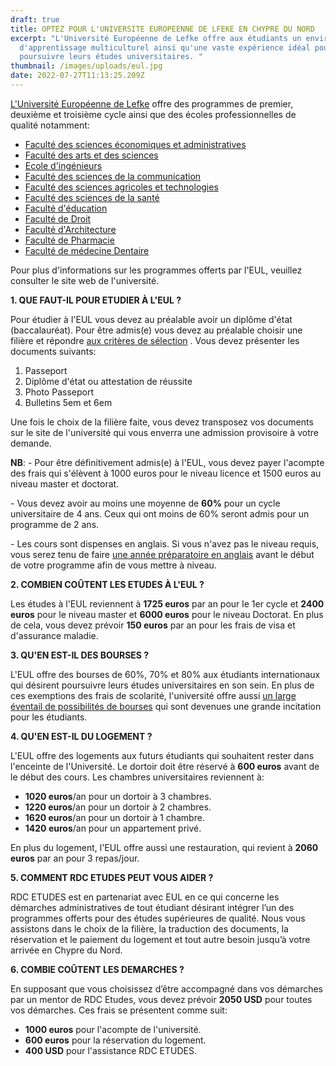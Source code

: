 ```yaml
---
draft: true
title: OPTEZ POUR L'UNIVERSITE EUROPEENNE DE LFEKE EN CHYPRE DU NORD
excerpt: "L'Université Européenne de Lefke offre aux étudiants un environnement
  d'apprentissage multiculturel ainsi qu'une vaste expérience idéal pour
  poursuivre leurs études universitaires. "
thumbnail: /images/uploads/eul.jpg
date: 2022-07-27T11:13:25.209Z
---
```

[L'Université Européenne de Lefke](https://www.eul.edu.tr/en/) offre des programmes de premier, deuxième et troisième cycle ainsi que des écoles professionnelles de qualité notamment: 

* [Faculté des sciences économiques et administratives](https://www.eul.edu.tr/en/academic/faculties/faculty-of-economy-and-administrative-sciences/)
* [Faculté des arts et des sciences ](https://www.eul.edu.tr/en/academic/faculties/faculty-of-arts-and-sciences/)
* [](https://www.eul.edu.tr/en/academic/faculties/faculty-of-arts-and-sciences/)[Ecole d'ingénieurs](https://www.eul.edu.tr/en/academic/faculties/faculty-of-engineering/)
* [](https://www.eul.edu.tr/en/academic/faculties/faculty-of-engineering/)[Faculté des sciences de la communication](https://www.eul.edu.tr/en/academic/faculties/faculty-of-communication-sciences/)
* [](https://www.eul.edu.tr/en/academic/faculties/faculty-of-communication-sciences/)[Faculté des sciences agricoles et technologies](https://www.eul.edu.tr/en/academic/faculties/faculty-of-agriculture-sciences-and-technologies-2/)
* [](https://www.eul.edu.tr/en/academic/faculties/faculty-of-agriculture-sciences-and-technologies-2/)[Faculté des sciences de la santé](https://www.eul.edu.tr/en/academic/faculties/faculty-of-health-sciences/)
* [](https://www.eul.edu.tr/en/academic/faculties/faculty-of-health-sciences/)[Faculté d'éducation](https://www.eul.edu.tr/en/academic/faculties/dr-fazil-kucuk-faculty-of-education/)
* [](https://www.eul.edu.tr/en/academic/faculties/dr-fazil-kucuk-faculty-of-education/)[Faculté de Droit](https://www.eul.edu.tr/en/academic/faculties/faculty-of-law-2/)
* [](https://www.eul.edu.tr/en/academic/faculties/faculty-of-law-2/)[Faculté d'Architecture](https://www.eul.edu.tr/en/academic/faculties/faculty-of-architecture/)
* [](https://www.eul.edu.tr/en/academic/faculties/faculty-of-architecture/)[Faculté de Pharmacie](https://www.eul.edu.tr/en/academic/faculties/11839-2/)
* [](https://www.eul.edu.tr/en/academic/faculties/11839-2/)[Faculté de médecine Dentaire ](https://www.eul.edu.tr/en/academic/faculties/faculty-of-dentistry/)

[](https://www.eul.edu.tr/en/academic/faculties/faculty-of-dentistry/)Pour plus d'informations sur les programmes offerts par l'EUL, veuillez consulter le site web de l'université.

**1. QUE FAUT-IL POUR ETUDIER À L'EUL ?**

Pour étudier à l'EUL vous devez au préalable avoir un diplôme d'état (baccalauréat). Pour être admis(e) vous devez au préalable choisir une filière et répondre [aux critères de sélection](https://www.eul.edu.tr/en/student-affairs/admissions-requirements/undergraduate-and-graduate-students/) . Vous devez présenter les documents suivants:

1. Passeport
2. Diplôme d'état ou attestation de réussite
3. Photo Passeport
4. Bulletins 5em et 6em

Une fois le choix de la filière faite, vous devez transposez vos documents sur le site de l'université qui vous enverra une admission provisoire à votre demande.

**NB**: - Pour être définitivement admis(e) à l'EUL, vous devez payer l'acompte des frais qui s'élèvent à 1000 euros pour le niveau licence et 1500 euros au niveau master et doctorat.

\- Vous devez avoir au moins une moyenne de **60%** pour un cycle universitaire de 4 ans. Ceux qui ont moins de 60% seront admis pour un programme de 2 ans.

\- Les cours sont dispenses en anglais. Si vous n'avez pas le niveau requis, vous serez tenu de faire [une année préparatoire en anglais](https://www.eul.edu.tr/en/academic/graduate-programs/english-preparatory-school-eps/) avant le début de votre programme afin de vous mettre à niveau.

**2. COMBIEN COÛTENT LES ETUDES À L'EUL ?**

Les études à l'EUL reviennent à **1725 euros** par an pour le 1er cycle et **2400 euros** pour le niveau master et **6000 euros** pour le niveau Doctorat.  En plus de cela, vous devez prévoir **150 euros** par an pour les frais de visa et d'assurance maladie.

**3. QU'EN EST-IL DES BOURSES ?**

L'EUL offre des bourses de 60%, 70% et 80% aux étudiants internationaux qui désirent poursuivre leurs études universitaires en son sein.  En plus de ces exemptions des frais de scolarité, l'université offre aussi [un large éventail de possibilités de bourses](https://www.eul.edu.tr/en/student-affairs/scholarships-and-tuition-fee-reductions/scholarships-and-tuition-fees/) qui sont devenues une grande incitation pour les étudiants.

**4. QU'EN EST-IL DU LOGEMENT ?**

L'EUL offre des logements aux futurs étudiants qui souhaitent rester dans l'enceinte de l'Université. Le dortoir doit être réservé à **600 euros** avant de le début des cours. Les chambres universitaires reviennent à:

* **1020 euros**/an pour un dortoir à 3 chambres.
* **1220 euros**/an pour un dortoir à 2 chambres.
* **1620 euros**/an pour un dortoir à 1 chambre.
* **1420 euros**/an pour un appartement privé. 

En plus du logement, l'EUL offre aussi une restauration, qui revient à **2060 euros** par an pour 3 repas/jour.  

**5. COMMENT RDC ETUDES PEUT VOUS AIDER ?**

RDC ETUDES est en partenariat avec EUL en ce qui concerne les démarches administratives de tout étudiant désirant intégrer l’un des programmes offerts pour des études supérieures de qualité. Nous vous assistons dans le choix de la filière, la traduction des documents, la réservation et le paiement du logement et tout autre besoin jusqu’à votre arrivée en Chypre du Nord.

**6. COMBIE COÛTENT LES DEMARCHES ?**

En supposant que vous choisissez d’être accompagné dans vos démarches par un mentor de RDC Etudes, vous devez prévoir **2050 USD** pour toutes vos démarches. Ces frais se présentent comme suit:

* **1000 euros** pour l'acompte de l'université.
* **600 euros** pour la réservation du logement.
* **400 USD** pour l'assistance RDC ETUDES.